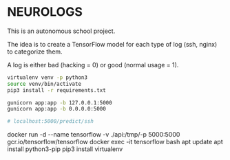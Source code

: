 # NEUROLOGS

This is an autonomous school project.

The idea is to create a TensorFlow model for each type of log (ssh, nginx) to categorize them.

A log is either bad (hacking = 0) or good (normal usage = 1).

```bash
virtualenv venv -p python3
source venv/bin/activate
pip3 install -r requirements.txt

gunicorn app:app -b 127.0.0.1:5000
gunicorn app:app -b 0.0.0.0:5000

# localhost:5000/predict/ssh

```

docker run -d --name tensorflow -v ./api:/tmp/-p 5000:5000 gcr.io/tensorflow/tensorflow
docker exec -it tensorflow bash
apt update
apt install python3-pip
pip3 install virtualenv
